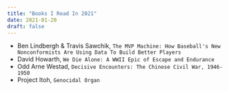 ```yaml
---
title: "Books I Read In 2021"
date: 2021-01-20
draft: false
---
```


- Ben Lindbergh & Travis Sawchik, `The MVP Machine: How Baseball's New Nonconformists Are Using Data To Build Better Players`
- David Howarth, `We Die Alone: A WWII Epic of Escape and Endurance`
- Odd Arne Westad, `Decisive Encounters: The Chinese Civil War, 1946-1950`
- Project Itoh, `Genocidal Organ`
